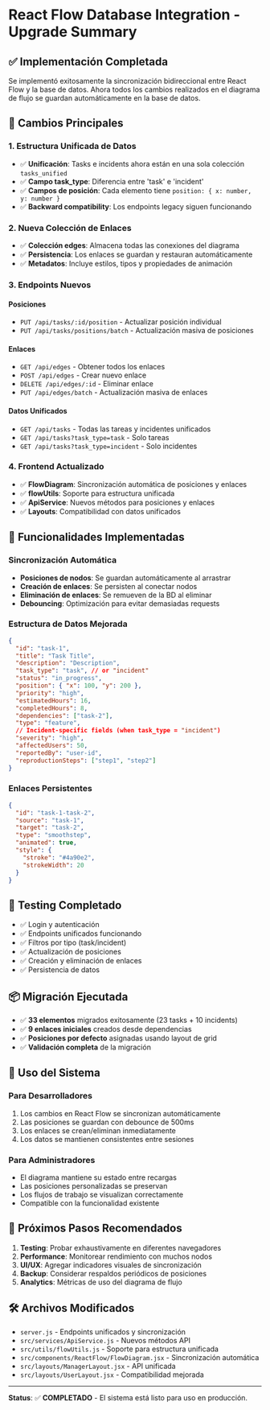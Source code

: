# React Flow Database Integration - Upgrade Summary

## ✅ Implementación Completada

Se implementó exitosamente la sincronización bidireccional entre React Flow y la base de datos. Ahora todos los cambios realizados en el diagrama de flujo se guardan automáticamente en la base de datos.

## 🔄 Cambios Principales

### 1. **Estructura Unificada de Datos**
- ✅ **Unificación**: Tasks e incidents ahora están en una sola colección `tasks_unified`
- ✅ **Campo task_type**: Diferencia entre 'task' e 'incident' 
- ✅ **Campos de posición**: Cada elemento tiene `position: { x: number, y: number }`
- ✅ **Backward compatibility**: Los endpoints legacy siguen funcionando

### 2. **Nueva Colección de Enlaces**
- ✅ **Colección edges**: Almacena todas las conexiones del diagrama
- ✅ **Persistencia**: Los enlaces se guardan y restauran automáticamente
- ✅ **Metadatos**: Incluye estilos, tipos y propiedades de animación

### 3. **Endpoints Nuevos**

#### Posiciones
- `PUT /api/tasks/:id/position` - Actualizar posición individual
- `PUT /api/tasks/positions/batch` - Actualización masiva de posiciones

#### Enlaces
- `GET /api/edges` - Obtener todos los enlaces
- `POST /api/edges` - Crear nuevo enlace
- `DELETE /api/edges/:id` - Eliminar enlace
- `PUT /api/edges/batch` - Actualización masiva de enlaces

#### Datos Unificados
- `GET /api/tasks` - Todas las tareas y incidentes unificados
- `GET /api/tasks?task_type=task` - Solo tareas
- `GET /api/tasks?task_type=incident` - Solo incidentes

### 4. **Frontend Actualizado**
- ✅ **FlowDiagram**: Sincronización automática de posiciones y enlaces
- ✅ **flowUtils**: Soporte para estructura unificada
- ✅ **ApiService**: Nuevos métodos para posiciones y enlaces
- ✅ **Layouts**: Compatibilidad con datos unificados

## 🚀 Funcionalidades Implementadas

### **Sincronización Automática**
- **Posiciones de nodos**: Se guardan automáticamente al arrastrar
- **Creación de enlaces**: Se persisten al conectar nodos
- **Eliminación de enlaces**: Se remueven de la BD al eliminar
- **Debouncing**: Optimización para evitar demasiadas requests

### **Estructura de Datos Mejorada**
```json
{
  "id": "task-1",
  "title": "Task Title",
  "description": "Description",
  "task_type": "task", // or "incident"
  "status": "in_progress",
  "position": { "x": 100, "y": 200 },
  "priority": "high",
  "estimatedHours": 16,
  "completedHours": 8,
  "dependencies": ["task-2"],
  "type": "feature",
  // Incident-specific fields (when task_type = "incident")
  "severity": "high",
  "affectedUsers": 50,
  "reportedBy": "user-id",
  "reproductionSteps": ["step1", "step2"]
}
```

### **Enlaces Persistentes**
```json
{
  "id": "task-1-task-2",
  "source": "task-1",
  "target": "task-2",
  "type": "smoothstep",
  "animated": true,
  "style": {
    "stroke": "#4a90e2",
    "strokeWidth": 20
  }
}
```

## 🧪 Testing Completado
- ✅ Login y autenticación
- ✅ Endpoints unificados funcionando
- ✅ Filtros por tipo (task/incident)
- ✅ Actualización de posiciones
- ✅ Creación y eliminación de enlaces
- ✅ Persistencia de datos

## 📦 Migración Ejecutada
- ✅ **33 elementos** migrados exitosamente (23 tasks + 10 incidents)
- ✅ **9 enlaces iniciales** creados desde dependencias
- ✅ **Posiciones por defecto** asignadas usando layout de grid
- ✅ **Validación completa** de la migración

## 🔧 Uso del Sistema

### **Para Desarrolladores**
1. Los cambios en React Flow se sincronizan automáticamente
2. Las posiciones se guardan con debounce de 500ms
3. Los enlaces se crean/eliminan inmediatamente
4. Los datos se mantienen consistentes entre sesiones

### **Para Administradores**
- El diagrama mantiene su estado entre recargas
- Las posiciones personalizadas se preservan
- Los flujos de trabajo se visualizan correctamente
- Compatible con la funcionalidad existente

## 🎯 Próximos Pasos Recomendados
1. **Testing**: Probar exhaustivamente en diferentes navegadores
2. **Performance**: Monitorear rendimiento con muchos nodos
3. **UI/UX**: Agregar indicadores visuales de sincronización
4. **Backup**: Considerar respaldos periódicos de posiciones
5. **Analytics**: Métricas de uso del diagrama de flujo

## 🛠️ Archivos Modificados
- `server.js` - Endpoints unificados y sincronización
- `src/services/ApiService.js` - Nuevos métodos API
- `src/utils/flowUtils.js` - Soporte para estructura unificada  
- `src/components/ReactFlow/FlowDiagram.jsx` - Sincronización automática
- `src/layouts/ManagerLayout.jsx` - API unificada
- `src/layouts/UserLayout.jsx` - Compatibilidad mejorada

---

**Status**: ✅ **COMPLETADO** - El sistema está listo para uso en producción.
